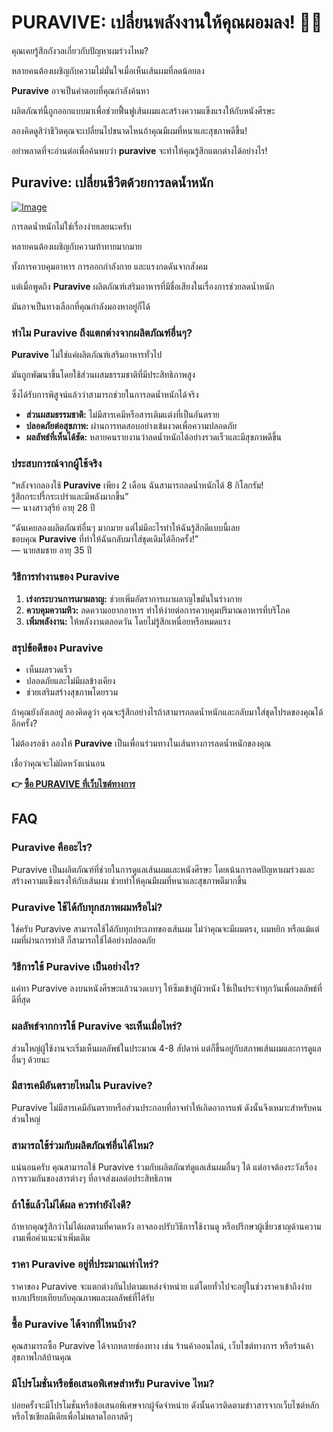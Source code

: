 # PURAVIVE: เปลี่ยนพลังงานให้คุณผอมลง! 💪✨

คุณเคยรู้สึกกังวลเกี่ยวกับปัญหาผมร่วงไหม? 

หลายคนต้องเผชิญกับความไม่มั่นใจเมื่อเห็นเส้นผมที่ลดน้อยลง 

**Puravive** อาจเป็นคำตอบที่คุณกำลังค้นหา 

ผลิตภัณฑ์นี้ถูกออกแบบมาเพื่อช่วยฟื้นฟูเส้นผมและสร้างความแข็งแรงให้กับหนังศีรษะ 

ลองคิดดูสิว่าชีวิตคุณจะเปลี่ยนไปขนาดไหนถ้าคุณมีผมที่หนาและสุขภาพดีขึ้น! 

อย่าพลาดที่จะอ่านต่อเพื่อค้นพบว่า **puravive** จะทำให้คุณรู้สึกแตกต่างได้อย่างไร!

## Puravive: เปลี่ยนชีวิตด้วยการลดน้ำหนัก

[![Image](https://puravive.com/assets/images/1-desktop.png)](https://gchaffi.com/wCjTsE3O)

การลดน้ำหนักไม่ใช่เรื่องง่ายเลยนะครับ 

หลายคนต้องเผชิญกับความท้าทายมากมาย 

ทั้งการควบคุมอาหาร การออกกำลังกาย และแรงกดดันจากสังคม

แต่เมื่อพูดถึง **Puravive** ผลิตภัณฑ์เสริมอาหารที่มีชื่อเสียงในเรื่องการช่วยลดน้ำหนัก 

มันอาจเป็นทางเลือกที่คุณกำลังมองหาอยู่ก็ได้

### ทำไม Puravive ถึงแตกต่างจากผลิตภัณฑ์อื่นๆ?

**Puravive** ไม่ใช่แค่ผลิตภัณฑ์เสริมอาหารทั่วไป 

มันถูกพัฒนาขึ้นโดยใช้ส่วนผสมธรรมชาติที่มีประสิทธิภาพสูง 

ซึ่งได้รับการพิสูจน์แล้วว่าสามารถช่วยในการลดน้ำหนักได้จริง

- **ส่วนผสมธรรมชาติ:** ไม่มีสารเคมีหรือสารเติมแต่งที่เป็นอันตราย
- **ปลอดภัยต่อสุขภาพ:** ผ่านการทดสอบอย่างเข้มงวดเพื่อความปลอดภัย
- **ผลลัพธ์ที่เห็นได้ชัด:** หลายคนรายงานว่าลดน้ำหนักได้อย่างรวดเร็วและมีสุขภาพดีขึ้น

### ประสบการณ์จากผู้ใช้จริง

“หลังจากลองใช้ **Puravive** เพียง 2 เดือน ฉันสามารถลดน้ำหนักได้ 8 กิโลกรัม!  
รู้สึกกระปรี้กระเปร่าและมีพลังมากขึ้น”  
— นางสาวสุรีย์ อายุ 28 ปี  

“ฉันเคยลองผลิตภัณฑ์อื่นๆ มากมาย แต่ไม่มีอะไรทำให้ฉันรู้สึกดีแบบนี้เลย  
ขอบคุณ **Puravive** ที่ทำให้ฉันกลับมาใส่ชุดเดิมได้อีกครั้ง!”  
— นายสมชาย อายุ 35 ปี  

### วิธีการทำงานของ Puravive

1. **เร่งกระบวนการเผาผลาญ:** ช่วยเพิ่มอัตราการเผาผลาญไขมันในร่างกาย 
2. **ควบคุมความหิว:** ลดความอยากอาหาร ทำให้ง่ายต่อการควบคุมปริมาณอาหารที่บริโภค
3. **เพิ่มพลังงาน:** ให้พลังงานตลอดวัน โดยไม่รู้สึกเหนื่อยหรือหมดแรง

### สรุปข้อดีของ Puravive

- เห็นผลรวดเร็ว 
- ปลอดภัยและไม่มีผลข้างเคียง 
- ช่วยเสริมสร้างสุขภาพโดยรวม 

ถ้าคุณยังลังเลอยู่ ลองคิดดูว่า คุณจะรู้สึกอย่างไรถ้าสามารถลดน้ำหนักและกลับมาใส่ชุดโปรดของคุณได้อีกครั้ง?  

ไม่ต้องรอช้า ลองให้ **Puravive** เป็นเพื่อนร่วมทางในเส้นทางการลดน้ำหนักของคุณ 

เชื่อว่าคุณจะไม่ผิดหวังแน่นอน



**👉 [ซื้อ PURAVIVE ที่เว็บไซต์ทางการ](https://gchaffi.com/wCjTsE3O)**

## FAQ

### Puravive คืออะไร?
Puravive เป็นผลิตภัณฑ์ที่ช่วยในการดูแลเส้นผมและหนังศีรษะ โดยเน้นการลดปัญหาผมร่วงและสร้างความแข็งแรงให้กับเส้นผม ช่วยทำให้คุณมีผมที่หนาและสุขภาพดีมากขึ้น

### Puravive ใช้ได้กับทุกสภาพผมหรือไม่?
ใช่ครับ Puravive สามารถใช้ได้กับทุกประเภทของเส้นผม ไม่ว่าคุณจะมีผมตรง, ผมหยิก หรือแม้แต่ผมที่ผ่านการทำสี ก็สามารถใช้ได้อย่างปลอดภัย 

### วิธีการใช้ Puravive เป็นอย่างไร?
แค่ทา Puravive ลงบนหนังศีรษะแล้วนวดเบาๆ ให้ซึมเข้าสู่ผิวหนัง ใช้เป็นประจำทุกวันเพื่อผลลัพธ์ที่ดีที่สุด 

### ผลลัพธ์จากการใช้ Puravive จะเห็นเมื่อไหร่?
ส่วนใหญ่ผู้ใช้งานจะเริ่มเห็นผลลัพธ์ในประมาณ 4-8 สัปดาห์ แต่ก็ขึ้นอยู่กับสภาพเส้นผมและการดูแลอื่นๆ ด้วยนะ 

### มีสารเคมีอันตรายไหมใน Puravive?
Puravive ไม่มีสารเคมีอันตรายหรือส่วนประกอบที่อาจทำให้เกิดอาการแพ้ ดังนั้นจึงเหมาะสำหรับคนส่วนใหญ่ 

### สามารถใช้ร่วมกับผลิตภัณฑ์อื่นได้ไหม?
แน่นอนครับ คุณสามารถใช้ Puravive ร่วมกับผลิตภัณฑ์ดูแลเส้นผมอื่นๆ ได้ แต่อาจต้องระวังเรื่องการรวมกันของสารต่างๆ ที่อาจส่งผลต่อประสิทธิภาพ 

### ถ้าใช้แล้วไม่ได้ผล ควรทำยังไงดี?
ถ้าหากคุณรู้สึกว่าไม่ได้ผลตามที่คาดหวัง อาจลองปรับวิธีการใช้งานดู หรือปรึกษาผู้เชี่ยวชาญด้านความงามเพื่อคำแนะนำเพิ่มเติม 

### ราคา Puravive อยู่ที่ประมาณเท่าไหร่?
ราคาของ Puravive จะแตกต่างกันไปตามแหล่งจำหน่าย แต่โดยทั่วไปจะอยู่ในช่วงราคาเข้าถึงง่าย หากเปรียบเทียบกับคุณภาพและผลลัพธ์ที่ได้รับ 

### ซื้อ Puravive ได้จากที่ไหนบ้าง?
คุณสามารถซื้อ Puravive ได้จากหลายช่องทาง เช่น ร้านค้าออนไลน์, เว็บไซต์ทางการ หรือร้านค้าสุขภาพใกล้บ้านคุณ 

### มีโปรโมชั่นหรือข้อเสนอพิเศษสำหรับ Puravive ไหม?
บ่อยครั้งจะมีโปรโมชั่นหรือข้อเสนอพิเศษจากผู้จัดจำหน่าย ดังนั้นควรติดตามข่าวสารจากเว็บไซต์หลักหรือโซเชียลมีเดียเพื่อไม่พลาดโอกาสดีๆ